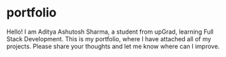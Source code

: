 # portfolio
Hello!
I am Aditya Ashutosh Sharma, a student from upGrad, learning Full Stack Development. 
This is my portfolio, where I have attached all of my projects. 
Please share your thoughts and let me know where can I improve.
